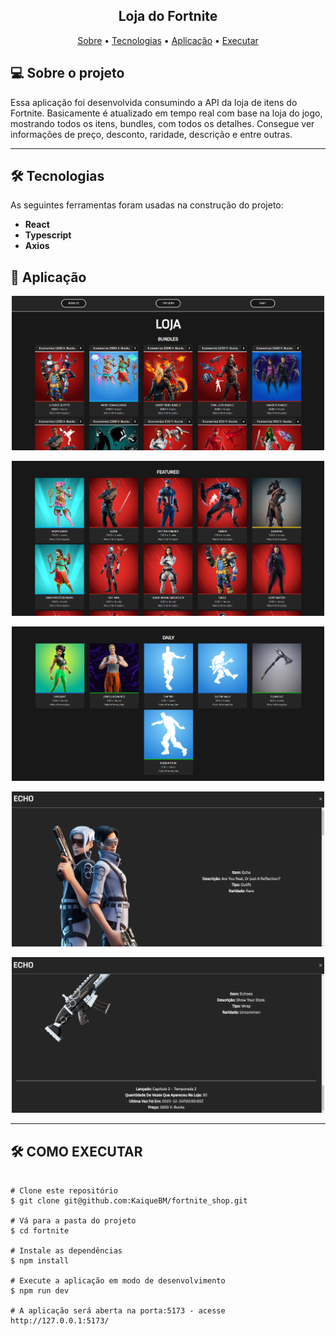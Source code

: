 <h2 align="center">
  Loja do Fortnite
</h2>

<p align="center">
 <a href="#-sobre-o-projeto">Sobre</a> •
 <a href="#-tecnologias">Tecnologias</a> •
 <a href="#-aplicação">Aplicação</a> • 
 <a href="#-como-executar">Executar</a> 
</p>

## 💻 Sobre o projeto

Essa aplicação foi desenvolvida consumindo a API da loja de itens do Fortnite. Basicamente é atualizado em tempo real com base na loja do jogo, mostrando todos os itens, bundles, com todos os detalhes. Consegue ver informações de preço, desconto, raridade, descrição e entre outras.

---

## 🛠 Tecnologias

As seguintes ferramentas foram usadas na construção do projeto:

-   **React**
-   **Typescript**
-   **Axios**

## 🚀 Aplicação

<p align="center">
  <img src="./assets/app_1.png" width="500px">
</p>

<p align="center">
  <img src="./assets/app_2.png" width="500px">
</p>

<p align="center">
  <img src="./assets/app_3.png" width="500px">
</p>

<p align="center">
  <img src="./assets/app_4.png" width="500px">
</p>

<p align="center">
  <img src="./assets/app_5.png" width="500px">
</p>

---

## 🛠 COMO EXECUTAR

```

# Clone este repositório
$ git clone git@github.com:KaiqueBM/fortnite_shop.git

# Vá para a pasta do projeto
$ cd fortnite

# Instale as dependências
$ npm install

# Execute a aplicação em modo de desenvolvimento
$ npm run dev

# A aplicação será aberta na porta:5173 - acesse http://127.0.0.1:5173/

```

